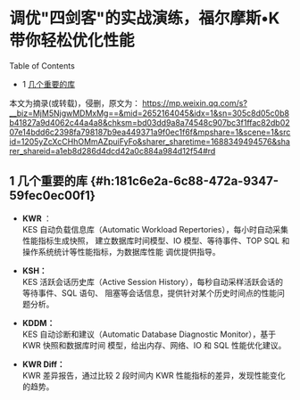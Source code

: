 #   调优"四剑客"的实战演练，福尔摩斯•K带你轻松优化性能
  


<div class="ox-hugo-toc toc has-section-numbers">

<div class="heading">Table of Contents</div>

- <span class="section-num">1</span> [几个重要的库](#h:181c6e2a-6c88-472a-9347-59fec0ec00f1)

</div>
<!--endtoc-->


本文为摘录(或转载)，侵删，原文为： https://mp.weixin.qq.com/s?__biz=MjM5NjgwMDMxMg==&mid=2652164045&idx=1&sn=305c8d05c0b8b41827a9d4062c44a4a8&chksm=bd03dd9a8a74548c907bc3f1ffac82db0207e14bdd6c2398fa798187b9ea449371a9f0ec1f6f&mpshare=1&scene=1&srcid=1205yZcXcCHhOMmAZpuiFyFo&sharer_sharetime=1688349494576&sharer_shareid=a1eb8d286d4dcd42a0c884a984d12f54#rd



## <span class="section-num">1</span> 几个重要的库 {#h:181c6e2a-6c88-472a-9347-59fec0ec00f1}

-   **KWR** ： <br />
    KES 自动负载信息库（Automatic Workload Repertories），每小时自动采集性能指标生成快照，
    建立数据库时间模型、IO 模型、等待事件、TOP SQL 和操作系统统计等性能指标，为数据库性能
    调优提供指导。

-   **KSH：** <br />
    KES 活跃会话历史库（Active Session History），每秒自动采样活跃会话的等待事件、SQL 语句、
    阻塞等会话信息，提供针对某个历史时间点的性能问题分析。

-   **KDDM：** <br />
    KES 自动诊断和建议（Automatic Database Diagnostic Monitor），基于 KWR 快照和数据库时间
    模型，给出内存、网络、IO 和 SQL 性能优化建议。

-   **KWR Diff：** <br />
    KWR 差异报告，通过比较 2 段时间内 KWR 性能指标的差异，发现性能变化的趋势。

